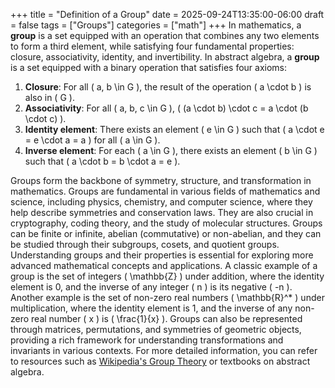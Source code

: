 +++
title = "Definition of a Group"
date = 2025-09-24T13:35:00-06:00
draft = false
tags = ["Groups"]
categories = ["math"]
+++
In mathematics, a **group** is a set equipped with an operation that combines any two elements to form a third element, while satisfying four fundamental properties: closure, associativity, identity, and invertibility.
In abstract algebra, a **group** is a set equipped with a binary operation that satisfies four axioms:

1. **Closure**: For all \( a, b \in G \), the result of the operation \( a \cdot b \) is also in \( G \).
2. **Associativity**: For all \( a, b, c \in G \), \( (a \cdot b) \cdot c = a \cdot (b \cdot c) \).
3. **Identity element**: There exists an element \( e \in G \) such that \( a \cdot e = e \cdot a = a \) for all \( a \in G \).
4. **Inverse element**: For each \( a \in G \), there exists an element \( b \in G \) such that \( a \cdot b = b \cdot a = e \).

Groups form the backbone of symmetry, structure, and transformation in mathematics.
Groups are fundamental in various fields of mathematics and science, including physics, chemistry, and computer science, where they help describe symmetries and conservation laws.
They are also crucial in cryptography, coding theory, and the study of molecular structures.
Groups can be finite or infinite, abelian (commutative) or non-abelian, and they can be studied through their subgroups, cosets, and quotient groups.
Understanding groups and their properties is essential for exploring more advanced mathematical concepts and applications.
A classic example of a group is the set of integers \( \mathbb{Z} \) under addition, where the identity element is 0, and the inverse of any integer \( n \) is its negative \( -n \).
Another example is the set of non-zero real numbers \( \mathbb{R}^* \) under multiplication, where the identity element is 1, and the inverse of any non-zero real number \( x \) is \( \frac{1}{x} \).
Groups can also be represented through matrices, permutations, and symmetries of geometric objects, providing a rich framework for understanding transformations and invariants in various contexts.
For more detailed information, you can refer to resources such as [Wikipedia's Group Theory](https://en.wikipedia.org/wiki/Group_(mathematics)) or textbooks on abstract algebra.
